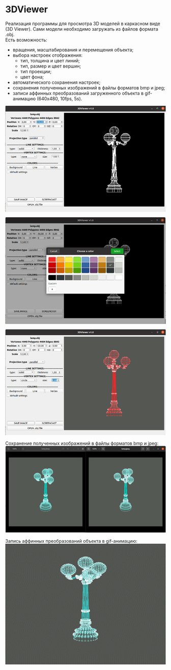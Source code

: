 # 3DViewer

Реализация программы для просмотра 3D моделей в каркасном виде (3D Viewer). Сами модели необходимо загружать из файлов формата .obj.  
Есть возможность:
- вращения, масштабирования и перемещения объекта;
- выбора настроек отображения:
  - тип, толщина и цвет линий;
  - тип, размер и цвет вершин;
  - тип проекции;
  - цвет фона;
- автоматического сохранения настроек;
- сохранения полученных изображений в файлы форматов bmp и jpeg;
- записи аффинных преобразований загруженного объекта в gif-анимацию (640x480, 10fps, 5s).

![3DViewer](screenshots/1.png)

![3DViewer](screenshots/2.png)

![3DViewer](screenshots/3.png)

Сохранение полученных изображений в файлы форматов bmp и jpeg:  
![3DViewer](screenshots/4.png)

Запись аффинных преобразований объекта в gif-анимацию:  
![3DViewer](https://github.com/sergek1/3DViewer/blob/main/materials/lamp.gif)
